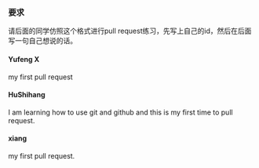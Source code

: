 ### 要求
请后面的同学仿照这个格式进行pull request练习，先写上自己的id，然后在后面写一句自己想说的话。

#### Yufeng X
my first pull request

#### HuShihang
I am learning how to use git and github and this is my first time to pull request.

#### xiang
my first pull request.